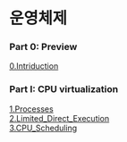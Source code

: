 # 운영체제

### Part 0: Preview
[0.Intriduction](https://github.com/Mouon/-/blob/main/CPU%20virtualization/0.Introduction/Os_is..md)   

### Part I: CPU virtualization
[1.Processes](https://github.com/Mouon/-/blob/main/CPU%20virtualization/1.Processes)  
[2.Limited_Direct_Execution](https://github.com/Mouon/-/blob/main/CPU%20virtualization/2.Limited_Direct_Execution)  
[3.CPU_Scheduling](https://github.com/Mouon/-/tree/main/CPU%20virtualization)  
